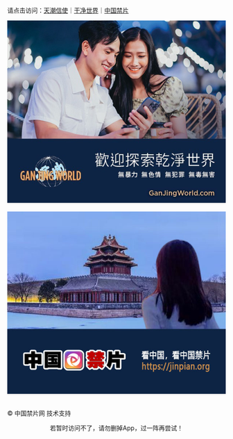 <br>
<div id="home"></div>
<br>

请点击访问：<span><a href="https://tc.a888.online">天潮信使</a>｜<span><a href="https://g.a888.online">干净世界</a>｜<span><a href="https://jp.a888.online/" target="_self">中国禁片</a></span>
<div style="width:100%;background-color:#eee;"><a href="https://g.a888.online" target="_self"><img src="https://github.com/JohnChen201502/jinpian/blob/master/git-ganjing.jpg?raw=true"/></a></div>
</br>

<div style="width:100%;background-color:#eee;"><a href="https://jp.a888.online/" target="_self"><img src="https://github.com/JohnChen201502/jinpian/blob/master/git-jinpian.jpg?raw=true"/></a></div>

</br>

© 中国禁片网 技术支持

<p align="center">若暂时访问不了，请勿删掉App，过一阵再尝试！</p>








